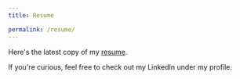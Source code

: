 ```yaml
---
title: Resume

permalink: /resume/
---
```


Here's the latest copy of my [resume](/assets/pdfs/resume.pdf).

If you're curious, feel free to check out my LinkedIn under my profile.
